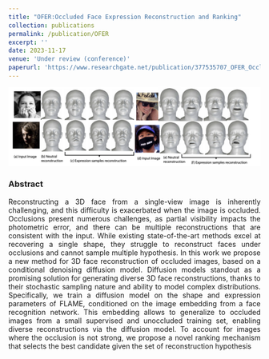```yaml
---
title: "OFER:Occluded Face Expression Reconstruction and Ranking"
collection: publications
permalink: /publication/OFER
excerpt: ''
date: 2023-11-17
venue: 'Under review (conference)'
paperurl: 'https://www.researchgate.net/publication/377535707_OFER_Occluded_face_reconstruction_and_ranking'
---
```

<img src = '/files/OFER.png'>
<div style="text-align: justify">
<h3>Abstract</h3>
Reconstructing a 3D face from a single-view image is inherently challenging, and this difficulty is exacerbated when the image is occluded. Occlusions present numerous challenges, as partial visibility impacts the photometric error, and there can be multiple reconstructions that are consistent with the input. While existing state-of-the-art methods excel at recovering a single shape, they struggle to reconstruct faces under occlusions and cannot sample multiple hypothesis. In this work we propose a new method for 3D face reconstruction of occluded images, based on a conditional denoising diffusion model. Diffusion models standout as a promising solution for generating diverse 3D face reconstructions, thanks to their stochastic sampling nature and ability to model complex distributions. Specifically, we train a diffusion model on the shape and expression parameters of FLAME, conditioned on the image embedding from a face recognition network. This embedding allows to generalize to occluded images from a small supervised and unoccluded training set, enabling diverse reconstructions via the diffusion model. To account for images where the occlusion is not strong, we propose a novel ranking mechanism that selects the best candidate given the set of reconstruction hypothesis
<br><br>
</div>
